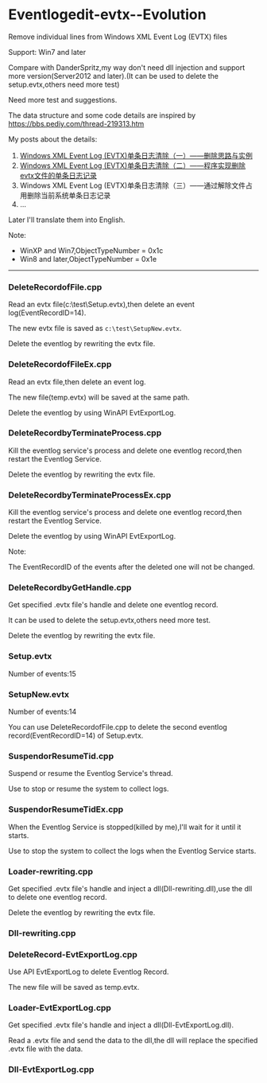 # Eventlogedit-evtx--Evolution
Remove individual lines from Windows XML Event Log (EVTX) files

Support: Win7 and later

Compare with DanderSpritz,my way don't need dll injection and support more version(Server2012 and later).(It can be used to delete the setup.evtx,others need more test)

Need more test and suggestions.

The data structure and some code details are inspired by https://bbs.pediy.com/thread-219313.htm

My posts about the details:

1. [Windows XML Event Log (EVTX)单条日志清除（一）——删除思路与实例](https://3gstudent.github.io/3gstudent.github.io/Windows-XML-Event-Log-(EVTX)%E5%8D%95%E6%9D%A1%E6%97%A5%E5%BF%97%E6%B8%85%E9%99%A4-%E4%B8%80-%E5%88%A0%E9%99%A4%E6%80%9D%E8%B7%AF%E4%B8%8E%E5%AE%9E%E4%BE%8B/)
2. [Windows XML Event Log (EVTX)单条日志清除（二）——程序实现删除evtx文件的单条日志记录](https://3gstudent.github.io/3gstudent.github.io/Windows-XML-Event-Log-(EVTX)%E5%8D%95%E6%9D%A1%E6%97%A5%E5%BF%97%E6%B8%85%E9%99%A4-%E4%BA%8C-%E7%A8%8B%E5%BA%8F%E5%AE%9E%E7%8E%B0%E5%88%A0%E9%99%A4evtx%E6%96%87%E4%BB%B6%E7%9A%84%E5%8D%95%E6%9D%A1%E6%97%A5%E5%BF%97%E8%AE%B0%E5%BD%95/)
3. Windows XML Event Log (EVTX)单条日志清除（三）——通过解除文件占用删除当前系统单条日志记录
4. ...

Later I'll translate them into English.

Note:

- WinXP and Win7,ObjectTypeNumber = 0x1c
- Win8 and later,ObjectTypeNumber = 0x1e

---

### DeleteRecordofFile.cpp

Read an evtx file(c:\\test\\Setup.evtx),then delete an event log(EventRecordID=14).

The new evtx file is saved as `c:\test\SetupNew.evtx`.

Delete the eventlog by rewriting the evtx file.

### DeleteRecordofFileEx.cpp

Read an evtx file,then delete an event log.

The new file(temp.evtx) will be saved at the same path.

Delete the eventlog by using WinAPI EvtExportLog.

### DeleteRecordbyTerminateProcess.cpp

Kill the eventlog service's process and delete one eventlog record,then restart the Eventlog Service.

Delete the eventlog by rewriting the evtx file.

### DeleteRecordbyTerminateProcessEx.cpp

Kill the eventlog service's process and delete one eventlog record,then restart the Eventlog Service.

Delete the eventlog by using WinAPI EvtExportLog.

Note:

The EventRecordID of the events after the deleted one will not be changed.

### DeleteRecordbyGetHandle.cpp

Get specified .evtx file's handle and delete one eventlog record.

It can be used to delete the setup.evtx,others need more test.

Delete the eventlog by rewriting the evtx file.

### Setup.evtx

Number of events:15

### SetupNew.evtx

Number of events:14

You can use DeleteRecordofFile.cpp to delete the second eventlog record(EventRecordID=14) of Setup.evtx.

### SuspendorResumeTid.cpp

Suspend or resume the Eventlog Service's thread.

Use to stop or resume the system to collect logs.

### SuspendorResumeTidEx.cpp

When the Eventlog Service is stopped(killed by me),I'll wait for it until it starts.

Use to stop the system to collect the logs when the Eventlog Service starts.

### Loader-rewriting.cpp

Get specified .evtx file's handle and inject a dll(Dll-rewriting.dll),use the dll to delete one eventlog record.

Delete the eventlog by rewriting the evtx file.
    
### Dll-rewriting.cpp



### DeleteRecord-EvtExportLog.cpp

Use API EvtExportLog to delete Eventlog Record.

The new file will be saved as temp.evtx.

### Loader-EvtExportLog.cpp

Get specified .evtx file's handle and inject a dll(Dll-EvtExportLog.dll).

Read a .evtx file and send the data to the dll,the dll will replace the specified .evtx file with the data.

### Dll-EvtExportLog.cpp


